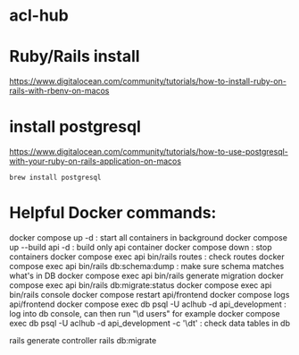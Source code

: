 # acl-hub

# Ruby/Rails install

https://www.digitalocean.com/community/tutorials/how-to-install-ruby-on-rails-with-rbenv-on-macos

# install postgresql

https://www.digitalocean.com/community/tutorials/how-to-use-postgresql-with-your-ruby-on-rails-application-on-macos

`brew install postgresql`


# Helpful Docker commands:

docker compose up -d : start all containers in background
docker compose up --build api -d : build only api container
docker compose down : stop containers
docker compose exec api bin/rails routes : check routes 
docker compose exec api bin/rails db:schema:dump    : make sure schema matches what's in DB
docker compose exec api bin/rails generate migration
docker compose exec api bin/rails db:migrate:status 
docker compose exec api bin/rails console 
docker compose restart api/frontend
docker compose logs api/frontend
docker compose exec db psql -U aclhub -d api_development  : log into db console, can then run "\d users" for example
docker compose exec db psql -U aclhub -d api_development -c '\dt' : check data tables in db

rails generate controller <controllername>
rails db:migrate
